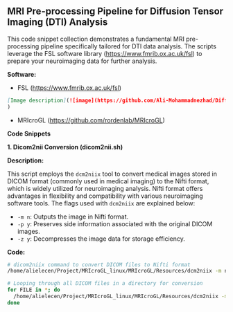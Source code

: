 ## MRI Pre-processing Pipeline for Diffusion Tensor Imaging (DTI) Analysis

This code snippet collection demonstrates a fundamental MRI pre-processing pipeline specifically tailored for DTI data analysis. The scripts leverage the FSL software library (https://www.fmrib.ox.ac.uk/fsl) to prepare your neuroimaging data for further analysis.

**Software:**

* FSL (https://www.fmrib.ox.ac.uk/fsl)
```markdown
[Image description](![image](https://github.com/Ali-Mohammadnezhad/Diffusion-MRI-DTI-Preprocessing/assets/110347490/af1417ba-a9c3-4a33-ae05-c7f8bff40f80)
) 
```
* MRIcroGL (https://github.com/rordenlab/MRIcroGL) 

**Code Snippets**

**1. Dicom2nii Conversion (dicom2nii.sh)**

**Description:**

This script employs the `dcm2niix` tool to convert medical images stored in DICOM format (commonly used in medical imaging) to the Nifti format, which is widely utilized for neuroimaging analysis. Nifti format offers advantages in flexibility and compatibility with various neuroimaging software tools.  The flags used with `dcm2niix` are explained below:

* `-m n`: Outputs the image in Nifti format.
* `-p y`: Preserves side information associated with the original DICOM images.
* `-z y`: Decompresses the image data for storage efficiency.

**Code:**

```sh
# dicom2niix command to convert DICOM files to Nifti format
/home/alielecen/Project/MRIcroGL_linux/MRIcroGL/Resources/dcm2niix -m n -p y -z y "/media/alielecen/A65CA91C5CA8E86F/Graduate Research/steps/12)Dataset/Hc_deep/3106"

# Looping through all DICOM files in a directory for conversion
for FILE in *; do
  /home/alielecen/Project/MRIcroGL_linux/MRIcroGL/Resources/dcm2niix -m n -p y -z y "/media/alielecen/A65CA91C5CA8E86F/Graduate Research/steps/12)Dataset/Hc_deep/Unzip_files/$FILE"
done

